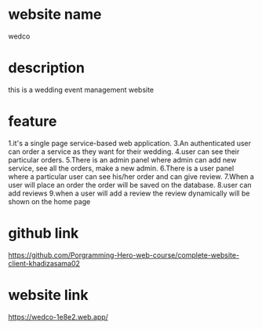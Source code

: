 # website name
wedco
# description
this is a wedding event management website
# feature
1.it's a single page service-based web application. 
3.An authenticated user can order a service as they want for their wedding.
4.user can see their particular orders.
5.There is an admin panel where admin can add new service, see all the orders, make a new admin.
6.There is a user panel where a particular user can see his/her order and can give review.
7.When a user will place an order the order will be saved on the database.
8.user can add reviews
9.when a user will add a review the review dynamically will be shown on the home page
# github link
https://github.com/Porgramming-Hero-web-course/complete-website-client-khadizasama02
# website link
https://wedco-1e8e2.web.app/
